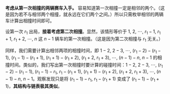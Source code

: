 **考虑从第一次相撞的两辆赛车入手。** 容易知道第一次相撞一定是相邻的两个。（这是因为若不与相邻两个相撞，就永远在它们两个之间。）所以只需枚举相邻的两辆车计算出相撞时间即可。

设第一次 $r_1$ 出局，**接着考虑第二次相撞**。显然，该情形等价于 $1,\ 2,\ \cdots,\ r_1-1,\ r_1+1,\ r_1+2,\ \cdots,\ n$ 这 $n-1$ 辆车的第一次相撞。（这是因为第二次相撞与 $r_1$ 无关。）

同样，我们需要计算出相邻两项的相撞时间，即 $1-2,\ 2-3,\ \cdots,\ (r_1-2)-(r_1-1),\ (r_1-1)-(r_1+1),\ (r_1+1)-(r_1+2),\ (r_1+2,\ r_1+3),\ \cdots,\ (n-1)-n,\ n-1$ 的相撞时间。类似的，我们写出第一次相撞时要计算的碰撞时间：$1-2,\ 2-3,\ \cdots,\ (r_1-2)-(r_1-1),\ (r_1-1)-r_1,\ r_1-(r_1+1),\ (r_1+1)-(r_1+2),\ (r_1+2,\ r_1+3),\ \cdots,\ (n-1)-n,\ n-1$。观察发现只是将 $(r_1-1)-r_1,\ r_1-(r_1+1)$ 变成了 $(r_1-1)-(r_1+1)$，**其结构与链表极其类似**。